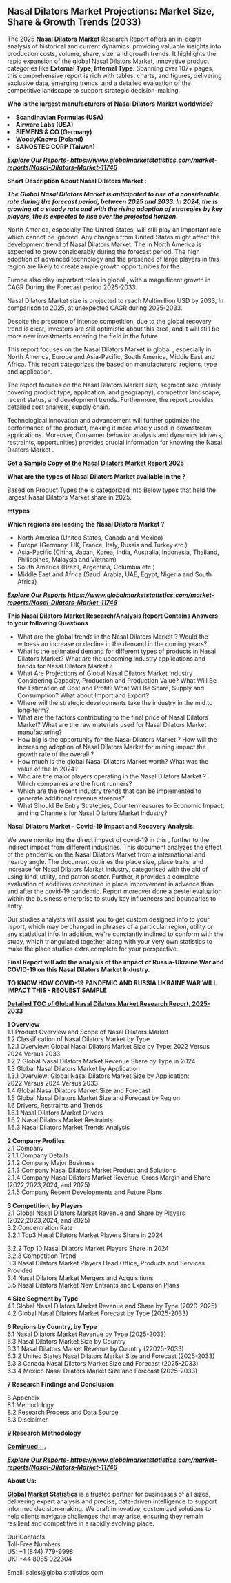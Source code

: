 <h2>Nasal Dilators Market Projections: Market Size, Share & Growth Trends (2033)</h2><p>The 2025 <strong><a href="https://www.globalmarketstatistics.com/market-reports/Nasal-Dilators-Market-11746">Nasal Dilators Market</a></strong> Research Report offers an in-depth analysis of historical and current dynamics, providing valuable insights into production costs, volume, share, size, and growth trends. It highlights the rapid expansion of the global Nasal Dilators Market, innovative product categories like <strong>External Type, Internal Type</strong>. Spanning over 107+ pages, this comprehensive report is rich with tables, charts, and figures, delivering exclusive data, emerging trends, and a detailed evaluation of the competitive landscape to support strategic decision-making.</p><p><strong>Who is the largest manufacturers of Nasal Dilators Market worldwide?</strong></p><p><strong><li>Scandinavian Formulas (USA)<li>Airware Labs (USA)<li>SIEMENS & CO (Germany)<li>WoodyKnows (Poland)<li>SANOSTEC CORP (Taiwan)</strong></p><p><strong><em><a href="https://www.globalmarketstatistics.com/market-reports/Nasal-Dilators-Market-11746">Explore Our Reports-&nbsp;https://www.globalmarketstatistics.com/market-reports/Nasal-Dilators-Market-11746</a></em></strong></p><p><strong>Short Description About Nasal Dilators Market :</strong></p><p><strong><em>The Global Nasal Dilators Market is anticipated to rise at a considerable rate during the forecast period, between 2025 and 2033. In 2024, the is growing at a steady rate and with the rising adoption of strategies by key players, the is expected to rise over the projected horizon.</em></strong></p><p>North America, especially The United States, will still play an important role which cannot be ignored. Any changes from United States might affect the development trend of Nasal Dilators Market. The in North America is expected to grow considerably during the forecast period. The high adoption of advanced technology and the presence of large players in this region are likely to create ample growth opportunities for the .</p><p>Europe also play important roles in global , with a magnificent growth in CAGR During the Forecast period 2025-2033.</p><p>Nasal Dilators Market size is projected to reach Multimillion USD by 2033, In comparison to 2025, at unexpected CAGR during 2025-2033.</p><p>Despite the presence of intense competition, due to the global recovery trend is clear, investors are still optimistic about this area, and it will still be more new investments entering the field in the future.</p><p>This report focuses on the Nasal Dilators Market in global , especially in North America, Europe and Asia-Pacific, South America, Middle East and Africa. This report categorizes the based on manufacturers, regions, type and application.</p><p>The report focuses on the Nasal Dilators Market size, segment size (mainly covering product type, application, and geography), competitor landscape, recent status, and development trends. Furthermore, the report provides detailed cost analysis, supply chain.</p><p>Technological innovation and advancement will further optimize the performance of the product, making it more widely used in downstream applications. Moreover, Consumer behavior analysis and dynamics (drivers, restraints, opportunities) provides crucial information for knowing the Nasal Dilators Market .</p><p><strong><a href="https://www.globalmarketstatistics.com/market-reports/Nasal-Dilators-Market-11746">Get a Sample Copy of the Nasal Dilators Market Report 2025</a></strong></p><p><strong>What are the types of Nasal Dilators Market available in the ?</strong></p><p>Based on Product Types the is categorized into Below types that held the largest Nasal Dilators Market share in 2025.</p><p><strong>mtypes</strong></p><p><strong>Which regions are leading the Nasal Dilators Market ?</strong></p><ul><li>North America (United States, Canada and Mexico)</li><li>Europe (Germany, UK, France, Italy, Russia and Turkey etc.)</li><li>Asia-Pacific (China, Japan, Korea, India, Australia, Indonesia, Thailand, Philippines, Malaysia and Vietnam)</li><li>South America (Brazil, Argentina, Columbia etc.)</li><li>Middle East and Africa (Saudi Arabia, UAE, Egypt, Nigeria and South Africa)</li></ul><p><strong><em><a href="https://www.globalmarketstatistics.com/market-reports/Nasal-Dilators-Market-11746">Explore Our Reports https://www.globalmarketstatistics.com/market-reports/Nasal-Dilators-Market-11746</a></em></strong></p><p><strong>This Nasal Dilators Market Research/Analysis Report Contains Answers to your following Questions</strong></p><ul><li>What are the global trends in the Nasal Dilators Market ? Would the witness an increase or decline in the demand in the coming years?</li><li>What is the estimated demand for different types of products in Nasal Dilators Market? What are the upcoming industry applications and trends for Nasal Dilators Market ?</li><li>What Are Projections of Global Nasal Dilators Market Industry Considering Capacity, Production and Production Value? What Will Be the Estimation of Cost and Profit? What Will Be Share, Supply and Consumption? What about Import and Export?</li><li>Where will the strategic developments take the industry in the mid to long-term?</li><li>What are the factors contributing to the final price of Nasal Dilators Market? What are the raw materials used for Nasal Dilators Market manufacturing?</li><li>How big is the opportunity for the Nasal Dilators Market ? How will the increasing adoption of Nasal Dilators Market for mining impact the growth rate of the overall ?</li><li>How much is the global Nasal Dilators Market worth? What was the value of the In 2024?</li><li>Who are the major players operating in the Nasal Dilators Market ? Which companies are the front runners?</li><li>Which are the recent industry trends that can be implemented to generate additional revenue streams?</li><li>What Should Be Entry Strategies, Countermeasures to Economic Impact, and ing Channels for Nasal Dilators Market Industry?</li></ul><p><strong>Nasal Dilators Market - Covid-19 Impact and Recovery Analysis:</strong></p><p>We were monitoring the direct impact of covid-19 in this , further to the indirect impact from different industries. This document analyzes the effect of the pandemic on the Nasal Dilators Market from a international and nearby angle. The document outlines the place size, place traits, and increase for Nasal Dilators Market industry, categorised with the aid of using kind, utility, and patron sector. Further, it provides a complete evaluation of additives concerned in place improvement in advance than and after the covid-19 pandemic. Report moreover done a pestel evaluation within the business enterprise to study key influencers and boundaries to entry.</p><p>Our studies analysts will assist you to get custom designed info to your report, which may be changed in phrases of a particular region, utility or any statistical info. In addition, we're constantly inclined to conform with the study, which triangulated together along with your very own statistics to make the place studies extra complete for your perspective.</p><p><strong>Final Report will add the analysis of the impact of Russia-Ukraine War and COVID-19 on this Nasal Dilators Market Industry.</strong></p><p><strong>TO KNOW HOW COVID-19 PANDEMIC AND RUSSIA UKRAINE WAR WILL IMPACT THIS - REQUEST SAMPLE</strong></p><p><strong><a href="https://www.globalmarketstatistics.com/market-reports/Nasal-Dilators-Market-11746">Detailed TOC of Global Nasal Dilators Market Research Report, 2025-2033</a></strong></p><p><strong>1 Overview</strong><br /> 1.1 Product Overview and Scope of Nasal Dilators Market<br /> 1.2 Classification of Nasal Dilators Market by Type<br /> 1.2.1 Overview: Global Nasal Dilators Market Size by Type: 2022 Versus 2024 Versus 2033<br /> 1.2.2 Global Nasal Dilators Market Revenue Share by Type in 2024<br /> 1.3 Global Nasal Dilators Market by Application<br /> 1.3.1 Overview: Global Nasal Dilators Market Size by Application: 2022&nbsp;Versus 2024 Versus 2033<br /> 1.4 Global Nasal Dilators Market Size and Forecast<br /> 1.5 Global Nasal Dilators Market Size and Forecast by Region<br /> 1.6 Drivers, Restraints and Trends<br /> 1.6.1 Nasal Dilators Market Drivers<br /> 1.6.2 Nasal Dilators Market Restraints<br /> 1.6.3 Nasal Dilators Market Trends Analysis</p><p><strong>2 Company Profiles</strong><br /> 2.1 Company<br /> 2.1.1 Company Details<br /> 2.1.2 Company Major Business<br /> 2.1.3 Company Nasal Dilators Market Product and Solutions<br /> 2.1.4 Company Nasal Dilators Market Revenue, Gross Margin and Share (2022,2023,2024, and 2025)<br /> 2.1.5 Company Recent Developments and Future Plans</p><p><strong>3 Competition, by Players</strong><br /> 3.1 Global Nasal Dilators Market Revenue and Share by Players (2022,2023,2024, and 2025)<br /> 3.2 Concentration Rate<br /> 3.2.1 Top3 Nasal Dilators Market Players Share in 2024</p><p>3.2.2 Top 10 Nasal Dilators Market Players Share in 2024<br /> 3.2.3 Competition Trend<br /> 3.3 Nasal Dilators Market Players Head Office, Products and Services Provided<br /> 3.4 Nasal Dilators Market Mergers and Acquisitions<br /> 3.5 Nasal Dilators Market New Entrants and Expansion Plans</p><p><strong>4 Size Segment by Type</strong><br /> 4.1 Global Nasal Dilators Market Revenue and Share by Type (2020-2025)<br /> 4.2 Global Nasal Dilators Market Forecast by Type (2025-2033)</p><p><strong>6 Regions by Country, by Type</strong><br /> 6.1 Nasal Dilators Market Revenue by Type (2025-2033)<br /> 6.3 Nasal Dilators Market Size by Country<br /> 6.3.1 Nasal Dilators Market Revenue by Country (22025-2033)<br /> 6.3.2 United States Nasal Dilators Market Size and Forecast (2025-2033)<br /> 6.3.3 Canada Nasal Dilators Market Size and Forecast (2025-2033)<br /> 6.3.4 Mexico Nasal Dilators Market Size and Forecast (2025-2033)</p><p><strong>7 Research Findings and Conclusion</strong></p><p>8 Appendix<br /> 8.1 Methodology<br /> 8.2 Research Process and Data Source<br /> 8.3 Disclaimer</p><p><strong>9 Research Methodology</strong></p><p><strong><a href="https://www.globalmarketstatistics.com/market-reports/Nasal-Dilators-Market-11746">Continued&hellip;.</a></strong></p><p><strong><em><a href="https://www.globalmarketstatistics.com/market-reports/Nasal-Dilators-Market-11746">Explore Our Reports-&nbsp;https://www.globalmarketstatistics.com/market-reports/Nasal-Dilators-Market-11746</a></em></strong></p><p><strong>About Us:</strong></p><p><strong><a href="https://www.globalmarketstatistics.com/">Global Market Statistics</a></strong> is a trusted partner for businesses of all sizes, delivering expert analysis and precise, data-driven intelligence to support informed decision-making. We craft innovative, customized solutions to help clients navigate challenges that may arise, ensuring they remain resilient and competitive in a rapidly evolving place.</p><p>Our Contacts<br /> Toll-Free Numbers:<br /> US: +1 (844) 779-9998<br /> UK: +44 8085 022304</p><p>Email: sales@globalstatistics.com</p>
